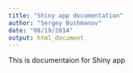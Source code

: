 ```yaml
---
title: "Shiny app documentation"
author: "Sergey Bushmanov"
date: "08/19/2014"
output: html_document
---
```


This is documentaion for Shiny app
